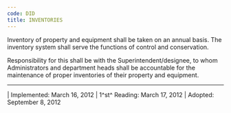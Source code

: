```yaml
---
code: DID
title: INVENTORIES
---
```


Inventory of property and equipment shall be taken on an annual basis.
The inventory system shall serve the functions of control and
conservation.

Responsibility for this shall be with the Superintendent/designee, to
whom Administrators and department heads shall be accountable for the
maintenance of proper inventories of their property and equipment.

------------------------------------------------------------------------

| Implemented: March 16, 2012
| 1^st^ Reading: March 17, 2012
| Adopted: September 8, 2012
